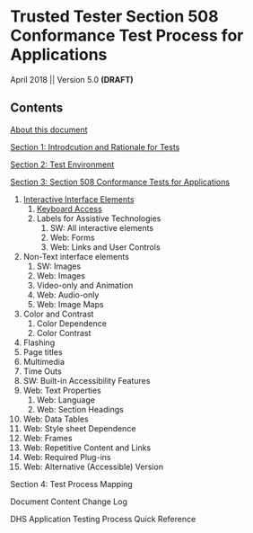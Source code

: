 # Trusted Tester Section 508 Conformance Test Process for Applications

April 2018 || Version 5.0 **(DRAFT)**

## Contents
[About this document]()

[Section 1: Introdcution and Rationale for Tests]()

[Section 2: Test Environment]()

[Section 3: Section 508 Conformance Tests for Applications]()

1. [Interactive Interface Elements](1Interactive.md)
    1. [Keyboard Access](1Interactive.md#11-keyboard-access)
    2. Labels for Assistive Technologies
        1. SW: All interactive elements
        2. Web: Forms
        3. Web: Links and User Controls
2.	Non-Text interface elements
    1. SW: Images
    2. Web: Images
    3. Video-only and Animation
    4. Web: Audio-only
    5. Web: Image Maps
3. Color and Contrast
    1. Color Dependence
    2. Color Contrast
4. Flashing
5. Page titles
6. Multimedia
7. Time Outs
8. SW: Built-in Accessibility Features
9. Web: Text Properties
    1. Web: Language
    2. Web: Section Headings
10. Web: Data Tables
11. Web: Style sheet Dependence
12. Web: Frames
13. Web: Repetitive Content and Links
14. Web: Required Plug-ins
15. Web: Alternative (Accessible) Version

Section 4: Test Process Mapping

Document Content Change Log

DHS Application Testing Process Quick Reference
